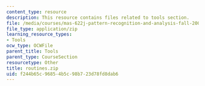 ```yaml
---
content_type: resource
description: This resource contains files related to tools section.
file: /media/courses/mas-622j-pattern-recognition-and-analysis-fall-2006/f244b65c96854b5c98b723d78fd8dab6_routines.zip
file_type: application/zip
learning_resource_types:
- Tools
ocw_type: OCWFile
parent_title: Tools
parent_type: CourseSection
resourcetype: Other
title: routines.zip
uid: f244b65c-9685-4b5c-98b7-23d78fd8dab6
---
```

